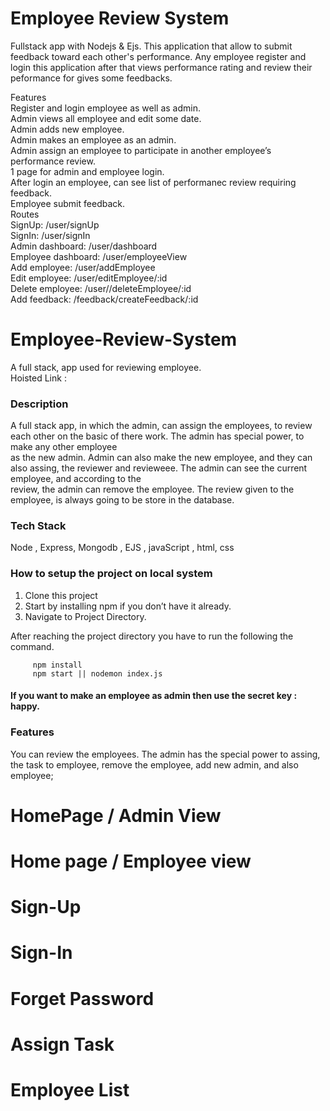 
<!DOCTYPE html>
<html>

<head>
  <meta charset="utf-8">
  <meta name="viewport" content="width=device-width, initial-scale=1.0">
  
  <link rel="stylesheet" href="https://stackedit.io/style.css" />
</head>

<body class="stackedit">
  <div class="stackedit__html"><h1>Employee Review System</h1>

Fullstack app with Nodejs &amp; Ejs.
This application that allow to submit feedback toward each other's performance. Any employee register and login this application after that views performance rating and review their peformance for gives some feedbacks.
<p>Features<br>
Register and login employee as well as admin.<br>
Admin views all employee and edit some date.<br>
Admin adds new employee.<br>
Admin makes an employee as an admin.<br>
Admin assign an employee to participate in another employee’s performance review.<br>
1 page for admin and employee login.<br>
After login an employee, can see list of performanec review requiring feedback.<br>
Employee submit feedback.<br>
Routes<br>
SignUp: /user/signUp<br>
SignIn: /user/signIn<br>
Admin dashboard: /user/dashboard<br>
Employee dashboard: /user/employeeView<br>
Add employee: /user/addEmployee<br>
Edit employee: /user/editEmployee/:id<br>
Delete employee: /user//deleteEmployee/:id<br>
Add feedback: /feedback/createFeedback/:id</p>

<h1 id="employee-review-system">Employee-Review-System</h1>
<p>A full stack, app used for reviewing employee.<br>
Hoisted Link :</p>
<h3 id="description">Description</h3>
<p>A full stack app, in which the admin, can assign the employees, to review each other on the basic of there work. The admin has special power, to make any other employee<br>
as the new admin. Admin can also make the new employee, and they can also assing, the reviewer and revieweee. The admin can see the current employee, and according to the<br>
review, the admin can remove the employee. The review given to the employee, is always going to be store in the database.</p>
<h3 id="tech-stack">Tech Stack</h3>
<p>Node , Express, Mongodb , EJS , javaScript , html, css</p>
<h3 id="how-to-setup-the-project-on-local-system">How to setup the project on local system</h3>
<ol>
<li>Clone this project</li>
<li>Start by installing npm if you don’t have it already.</li>
<li>Navigate to Project Directory.</li>
</ol>
<p>After reaching the project directory you have to run the following the command.</p>
<pre><code>     npm install 
     npm start || nodemon index.js
</code></pre>
<h4 id="if-you-want-to-make-an-employee-as-admin-then-use-the-secret-key--happy.">If you want to make an employee as admin then use the secret key : happy.</h4>
<h3 id="features">Features</h3>
<p>You can review the employees. The admin has the special power to assing, the task to employee, remove the employee, add new admin, and also employee;</p>
<h1 id="homepage--admin-view">HomePage / Admin View</h1>
<h1 id="home-page--employee-view">Home page / Employee view</h1>
<h1 id="sign-up">Sign-Up</h1>
<h1 id="sign-in">Sign-In</h1>
<h1 id="forget-password">Forget Password</h1>
<h1 id="assign-task">Assign Task</h1>
<h1 id="employee-list">Employee List</h1>
</div>
</body>

</html>
